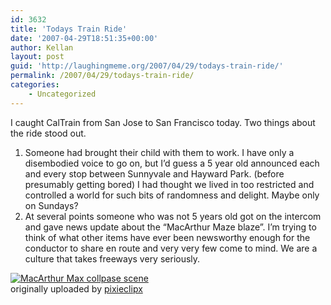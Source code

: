 ```yaml
---
id: 3632
title: 'Todays Train Ride'
date: '2007-04-29T18:51:35+00:00'
author: Kellan
layout: post
guid: 'http://laughingmeme.org/2007/04/29/todays-train-ride/'
permalink: /2007/04/29/todays-train-ride/
categories:
    - Uncategorized
---
```


I caught CalTrain from San Jose to San Francisco today. Two things about the ride stood out.

1. Someone had brought their child with them to work. I have only a disembodied voice to go on, but I’d guess a 5 year old announced each and every stop between Sunnyvale and Hayward Park. (before presumably getting bored) I had thought we lived in too restricted and controlled a world for such bits of randomness and delight. Maybe only on Sundays?
2. At several points someone who was not 5 years old got on the intercom and gave news update about the “MacArthur Maze blaze”. I’m trying to think of what other items have ever been newsworthy enough for the conductor to share en route and very very few come to mind. We are a culture that takes freeways very seriously.

[![MacArthur Max collpase scene](http://farm1.static.flickr.com/171/477217134_623a186232.jpg)](http://www.flickr.com/photos/pixieclipx/477217134/ "Photo Sharing")  
originally uploaded by [pixieclipx](http://flickr.com/photos/pixieclipx/)